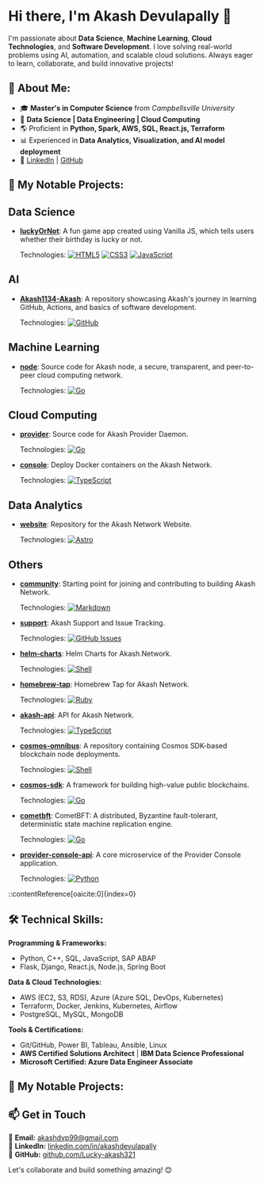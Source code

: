 # Hi there, I'm Akash Devulapally 👋

I'm passionate about **Data Science**, **Machine Learning**, **Cloud Technologies**, and **Software Development**. I love solving real-world problems using AI, automation, and scalable cloud solutions. Always eager to learn, collaborate, and build innovative projects!

## 📌 About Me:
- 🎓 **Master's in Computer Science** from *Campbellsville University*
- 💼 **Data Science | Data Engineering | Cloud Computing**
- 🌎 Proficient in **Python, Spark, AWS, SQL, React.js, Terraform**
- 📊 Experienced in **Data Analytics, Visualization, and AI model deployment**
- 🔗 [LinkedIn](https://www.linkedin.com/in/akashdevulapally/) | [GitHub](https://github.com/Lucky-akash321)

## 🚀 My Notable Projects:

## Data Science

- **[luckyOrNot](https://github.com/akash-1318/luckyOrNot)**: A fun game app created using Vanilla JS, which tells users whether their birthday is lucky or not.

  Technologies: [![HTML5](https://img.shields.io/badge/HTML5-E34F26?style=for-the-badge&logo=html5&logoColor=white)](https://developer.mozilla.org/en-US/docs/Web/HTML) [![CSS3](https://img.shields.io/badge/CSS3-1572B6?style=for-the-badge&logo=css3&logoColor=white)](https://developer.mozilla.org/en-US/docs/Web/CSS) [![JavaScript](https://img.shields.io/badge/JavaScript-F7DF1E?style=for-the-badge&logo=javascript&logoColor=black)](https://developer.mozilla.org/en-US/docs/Web/JavaScript)

## AI

- **[Akash1134-Akash](https://github.com/A-Why-not-fork-repositories-Good-Luck/Akash1134-Akash)**: A repository showcasing Akash's journey in learning GitHub, Actions, and basics of software development.

  Technologies: [![GitHub](https://img.shields.io/badge/GitHub-181717?style=for-the-badge&logo=github&logoColor=white)](https://github.com/)

## Machine Learning

- **[node](https://github.com/akash-network/node)**: Source code for Akash node, a secure, transparent, and peer-to-peer cloud computing network.

  Technologies: [![Go](https://img.shields.io/badge/Go-00ADD8?style=for-the-badge&logo=go&logoColor=white)](https://golang.org/)

## Cloud Computing

- **[provider](https://github.com/akash-network/provider)**: Source code for Akash Provider Daemon.

  Technologies: [![Go](https://img.shields.io/badge/Go-00ADD8?style=for-the-badge&logo=go&logoColor=white)](https://golang.org/)

- **[console](https://github.com/akash-network/console)**: Deploy Docker containers on the Akash Network.

  Technologies: [![TypeScript](https://img.shields.io/badge/TypeScript-007ACC?style=for-the-badge&logo=typescript&logoColor=white)](https://www.typescriptlang.org/)

## Data Analytics

- **[website](https://github.com/akash-network/website)**: Repository for the Akash Network Website.

  Technologies: [![Astro](https://img.shields.io/badge/Astro-FF5D01?style=for-the-badge&logo=astro&logoColor=white)](https://astro.build/)

## Others

- **[community](https://github.com/akash-network/community)**: Starting point for joining and contributing to building Akash Network.

  Technologies: [![Markdown](https://img.shields.io/badge/Markdown-000000?style=for-the-badge&logo=markdown&logoColor=white)](https://daringfireball.net/projects/markdown/)

- **[support](https://github.com/akash-network/support)**: Akash Support and Issue Tracking.

  Technologies: [![GitHub Issues](https://img.shields.io/badge/GitHub_Issues-181717?style=for-the-badge&logo=github&logoColor=white)](https://github.com/)

- **[helm-charts](https://github.com/akash-network/helm-charts)**: Helm Charts for Akash.Network.

  Technologies: [![Shell](https://img.shields.io/badge/Shell-5391FE?style=for-the-badge&logo=gnu-bash&logoColor=white)](https://www.gnu.org/software/bash/)

- **[homebrew-tap](https://github.com/akash-network/homebrew-tap)**: Homebrew Tap for Akash Network.

  Technologies: [![Ruby](https://img.shields.io/badge/Ruby-CC342D?style=for-the-badge&logo=ruby&logoColor=white)](https://www.ruby-lang.org/)

- **[akash-api](https://github.com/akash-network/akash-api)**: API for Akash Network.

  Technologies: [![TypeScript](https://img.shields.io/badge/TypeScript-007ACC?style=for-the-badge&logo=typescript&logoColor=white)](https://www.typescriptlang.org/)

- **[cosmos-omnibus](https://github.com/akash-network/cosmos-omnibus)**: A repository containing Cosmos SDK-based blockchain node deployments.

  Technologies: [![Shell](https://img.shields.io/badge/Shell-5391FE?style=for-the-badge&logo=gnu-bash&logoColor=white)](https://www.gnu.org/software/bash/)

- **[cosmos-sdk](https://github.com/akash-network/cosmos-sdk)**: A framework for building high-value public blockchains.

  Technologies: [![Go](https://img.shields.io/badge/Go-00ADD8?style=for-the-badge&logo=go&logoColor=white)](https://golang.org/)

- **[cometbft](https://github.com/akash-network/cometbft)**: CometBFT: A distributed, Byzantine fault-tolerant, deterministic state machine replication engine.

  Technologies: [![Go](https://img.shields.io/badge/Go-00ADD8?style=for-the-badge&logo=go&logoColor=white)](https://golang.org/)

- **[provider-console-api](https://github.com/akash-network/provider-console-api)**: A core microservice of the Provider Console application.

  Technologies: [![Python](https://img.shields.io/badge/Python-3776AB?style=for-the-badge&logo=python&logoColor=white)](https://www.python.org/)


::contentReference[oaicite:0]{index=0}
 


## 🛠 Technical Skills:

**Programming & Frameworks:**
- Python, C++, SQL, JavaScript, SAP ABAP
- Flask, Django, React.js, Node.js, Spring Boot

**Data & Cloud Technologies:**
- AWS (EC2, S3, RDS), Azure (Azure SQL, DevOps, Kubernetes)
- Terraform, Docker, Jenkins, Kubernetes, Airflow
- PostgreSQL, MySQL, MongoDB

**Tools & Certifications:**
- Git/GitHub, Power BI, Tableau, Ansible, Linux
- **AWS Certified Solutions Architect** | **IBM Data Science Professional**
- **Microsoft Certified: Azure Data Engineer Associate**

## 🚀 My Notable Projects:


## 📫 Get in Touch
📧 **Email:** akashdvp99@gmail.com  
🔗 **LinkedIn:** [linkedin.com/in/akashdevulapally](https://www.linkedin.com/in/akashdevulapally/)  
🚀 **GitHub:** [github.com/Lucky-akash321](https://github.com/Lucky-akash321)  

Let's collaborate and build something amazing! 😊
